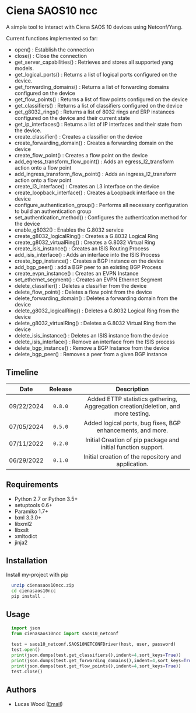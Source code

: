 # Ciena SAOS10 ncc
A simple tool to interact with Ciena SAOS 10 devices using Netconf/Yang. 

Current functions implemented so far:
 
 * open()                                   : Establish the connection
 * close()                                  : Close the connection
 * get_server_capabilities()                : Retrieves and stores all supported yang models.
 * get_logical_ports()						: Returns a list of logical ports configured on the device.
 * get_forwarding_domains()                 : Returns a list of forwarding domains configured on the device
 * get_flow_points()                        : Returns a list of flow points configured on the device
 * get_classifiers()                        : Returns a list of classifiers configured on the device
 * get_g8032_rings()                        : Returns a list of 8032 rings and ERP instances configured on the device and their current state
 * get_ip_interfaces()                      : Returns a list of IP interfaces and their state from the device.
 * create_classifier()                      : Creates a classifier on the device
 * create_forwarding_domain()               : Creates a forwarding domain on the device
 * create_flow_point()                      : Creates a flow point on the device
 * add_egress_transform_flow_point()        : Adds an egress_l2_transform action onto a flow point
 * add_ingress_transform_flow_point()       : Adds an ingress_l2_transform action onto a flow point
 * create_l3_interface()                    : Creates an L3 interface on the device
 * create_loopback_interface()              : Creates a Loopback interface on the device
 * configure_authentication_group()         : Performs all necessary configuration to build an authentication group
 * set_authentication_method()              : Configures the authentication method for the device
 * enable_g8032()                           : Enables the G.8032 service
 * create_g8032_logicalRing()               : Creates a G.8032 Logical Ring
 * create_g8032_virtualRing()               : Creates a G.8032 Virtual Ring
 * create_isis_instance()                   : Creates an ISIS Routing Process
 * add_isis_interface()                     : Adds an interface into the ISIS Process
 * create_bgp_instance()                    : Creates a BGP instance on the device
 * add_bgp_peer()                           : add a BGP peer to an existing BGP Process
 * create_evpn_instance()                   : Creates an EVPN Instance
 * set_ethernet_segment()                   : Creates an EVPN Ethernet Segment
 * delete_classifier()                      : Deletes a classifier from the device
 * delete_flow_point()                      : Deletes a flow point from the device
 * delete_forwarding_domain()               : Deletes a forwarding domain from the device
 * delete_g8032_logicalRing()               : Deletes a G.8032 Logical Ring from the device
 * delete_g8032_virtualRing()               : Deletes a G.8032 Virtual Ring from the device
 * delete_isis_instance()                   : Deletes an ISIS instance from the device
 * delete_isis_interface()                  : Remove an interface from the ISIS process
 * delete_bgp_instance()                    : Remove a BGP Instance from the device
 * delete_bgp_peer()                        : Removes a peer from a given BGP instance

## Timeline

|  Date  |  Release  |  Description  |
| :----: | :-------: | :-----------: |
| 09/22/2024 | `0.8.0`| Added ETTP statistics gathering, Aggregation creation/deletion, and more testing. |
| 07/05/2024 | `0.5.0`| Added logical ports, bug fixes, BGP enhancements, and more. |
| 07/11/2022 | `0.2.0`| Initial Creation of pip package and initial function support. |
| 06/29/2022 | `0.1.0`| Initial creation of the repository and application. |

## Requirements

* Python 2.7 or Python 3.5+
* setuptools 0.6+
* Paramiko 1.7+
* lxml 3.3.0+
* libxml2
* libxslt
* xmltodict
* jinja2

## Installation

Install my-project with pip
```bash
  unzip cienasaos10ncc.zip
  cd cienasaos10ncc
  pip install .
```

## Usage

```python
  import json
  from cienasaos10ncc import saos10_netconf
  
  test = saos10_netconf.SAOS10NETCONFDriver(host, user, password)
  test.open()
  print(json.dumps(test.get_classifiers(),indent=4,sort_keys=True))
  print(json.dumps(test.get_forwarding_domains(),indent=4,sort_keys=True))
  print(json.dumps(test.get_flow_points(),indent=4,sort_keys=True))
  test.close()

```

## Authors
* Lucas Wood (<a href="mailto:lucasw@lucaswood.net">Email<a>)
